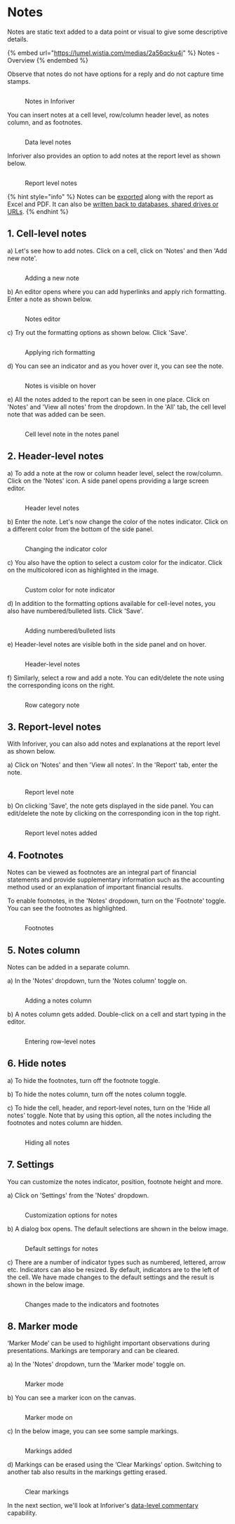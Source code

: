 # Notes

Notes are static text added to a data point or visual to give some descriptive details.&#x20;

{% embed url="https://lumel.wistia.com/medias/2a56qcku4i" %}
Notes - Overview
{% endembed %}

Observe that notes do not have options for a reply and do not capture time stamps.&#x20;

<figure><img src="../../.gitbook/assets/8.1.1 Notes.png" alt=""><figcaption><p>Notes in Inforiver</p></figcaption></figure>

You can insert notes at a cell level, row/column header level, as notes column, and as footnotes.

<figure><img src="../../.gitbook/assets/8.1.2 Notes.png" alt=""><figcaption><p>Data level notes</p></figcaption></figure>

Inforiver also provides an option to add notes at the report level as shown below.

<figure><img src="../../.gitbook/assets/8.1.2(2) Notes.png" alt=""><figcaption><p>Report level notes</p></figcaption></figure>

{% hint style="info" %}
Notes can be [exported](../7.-sharing-and-exporting-reports/export.md) along with the report as Excel and PDF. It can also be [written back to databases, shared drives or URLs](broken-reference).
{% endhint %}

## 1. Cell-level notes

a) Let's see how to add notes. Click on a cell, click on 'Notes' and then 'Add new note'.

<figure><img src="../../.gitbook/assets/8.1.3 Notes.png" alt=""><figcaption><p>Adding a new note</p></figcaption></figure>

b) An editor opens where you can add hyperlinks and apply rich formatting. Enter a note as shown below.

<figure><img src="../../.gitbook/assets/8.1.4 Notes.png" alt=""><figcaption><p>Notes editor</p></figcaption></figure>

c) Try out the formatting options as shown below. Click 'Save'.

<figure><img src="../../.gitbook/assets/8.1.5 Notes.png" alt=""><figcaption><p>Applying rich formatting</p></figcaption></figure>

d) You can see an indicator and as you hover over it, you can see the note.

<figure><img src="../../.gitbook/assets/8.1.6 Notes.png" alt=""><figcaption><p>Notes is visible on hover</p></figcaption></figure>

e) All the notes added to the report can be seen in one place. Click on 'Notes' and 'View all notes' from the dropdown. In the 'All' tab, the cell level note that was added can be seen.

<figure><img src="../../.gitbook/assets/8.1.6(2) Notes.png" alt=""><figcaption><p>Cell level note in the notes panel</p></figcaption></figure>

## 2. Header-level notes

a) To add a note at the row or column header level, select the row/column. Click on the 'Notes' icon. A side panel opens providing a large screen editor.

<figure><img src="../../.gitbook/assets/8.1.7 Header notes.png" alt=""><figcaption><p>Header level notes</p></figcaption></figure>

b) Enter the note. Let's now change the color of the notes indicator. Click on a different color from the bottom of the side panel.

<figure><img src="../../.gitbook/assets/8.1.8 Header notes.png" alt=""><figcaption><p>Changing the indicator color</p></figcaption></figure>

c) You also have the option to select a custom color for the indicator. Click on the multicolored icon as highlighted in the image.

<figure><img src="../../.gitbook/assets/8.1.9 Header notes.png" alt=""><figcaption><p>Custom color for note indicator</p></figcaption></figure>

d) In addition to the formatting options available for cell-level notes, you also have numbered/bulleted lists. Click 'Save'.

<figure><img src="../../.gitbook/assets/8.1.10 Header notes.png" alt=""><figcaption><p>Adding numbered/bulleted lists</p></figcaption></figure>

e) Header-level notes are visible both in the side panel and on hover.

<figure><img src="../../.gitbook/assets/8.1.11 Header notes.png" alt=""><figcaption><p>Header-level notes</p></figcaption></figure>

f) Similarly, select a row and add a note. You can edit/delete the note using the corresponding icons on the right.

<figure><img src="../../.gitbook/assets/8.1.11(2) Header notes.png" alt=""><figcaption><p>Row category note</p></figcaption></figure>

## 3. Report-level notes

With Inforiver, you can also add notes and explanations at the report level as shown below.

a) Click on 'Notes' and then 'View all notes'. In the 'Report' tab, enter the note.

<figure><img src="../../.gitbook/assets/8.1.12 Report notes.png" alt=""><figcaption><p>Report level note</p></figcaption></figure>

b) On clicking 'Save', the note gets displayed in the side panel. You can edit/delete the note by clicking on the corresponding icon in the top right.

<figure><img src="../../.gitbook/assets/8.1.13 Report notes.png" alt=""><figcaption><p>Report level notes added</p></figcaption></figure>

## 4. Footnotes

Notes can be viewed as footnotes are an integral part of financial statements and provide supplementary information such as the accounting method used or an explanation of important financial results.&#x20;

To enable footnotes, in the 'Notes' dropdown, turn on the 'Footnote' toggle. You can see the footnotes as highlighted.

<figure><img src="../../.gitbook/assets/8.1.14 Footnotes.png" alt=""><figcaption><p>Footnotes</p></figcaption></figure>

## 5. Notes column

Notes can be added in a separate column.&#x20;

a) In the 'Notes' dropdown, turn the 'Notes column' toggle on.

<figure><img src="../../.gitbook/assets/8.1.16 Notes column.png" alt=""><figcaption><p>Adding a notes column</p></figcaption></figure>

b) A notes column gets added. Double-click on a cell and start typing in the editor.

<figure><img src="../../.gitbook/assets/8.1.17 Notes column.png" alt=""><figcaption><p>Entering row-level notes</p></figcaption></figure>

## 6. Hide notes

a) To hide the footnotes, turn off the footnote toggle.

b) To hide the notes column, turn off the notes column toggle.

c) To hide the cell, header, and report-level notes, turn on the 'Hide all notes' toggle. Note that by using this option, all the notes including the footnotes and notes column are hidden.&#x20;

<figure><img src="../../.gitbook/assets/8.1.15 Hide notes.png" alt=""><figcaption><p>Hiding all notes</p></figcaption></figure>

## 7. Settings

You can customize the notes indicator, position, footnote height and more.&#x20;

a) Click on 'Settings' from the 'Notes' dropdown.

<figure><img src="../../.gitbook/assets/8.1.18 Settings.png" alt=""><figcaption><p>Customization options for notes</p></figcaption></figure>

b) A dialog box opens. The default selections are shown in the below image.

<figure><img src="../../.gitbook/assets/8.1.19 Settings.png" alt=""><figcaption><p>Default settings for notes</p></figcaption></figure>

c) There are a number of indicator types such as numbered, lettered, arrow etc. Indicators can also be resized. By default, indicators are to the left of the cell. We have made changes to the default settings and the result is shown in the below image.

<figure><img src="../../.gitbook/assets/8.1.22 Settings.png" alt=""><figcaption><p>Changes made to the indicators and footnotes</p></figcaption></figure>

## 8. Marker mode

‘Marker Mode’ can be used to highlight important observations during presentations. Markings are temporary and can be cleared.&#x20;

a) In the 'Notes' dropdown, turn the 'Marker mode' toggle on.

<figure><img src="../../.gitbook/assets/8.1.23 Marker mode.png" alt=""><figcaption><p>Marker mode</p></figcaption></figure>

b) You can see a marker icon on the canvas.

<figure><img src="../../.gitbook/assets/8.1.24 Marker mode.png" alt=""><figcaption><p>Marker mode on</p></figcaption></figure>

c) In the below image, you can see some sample markings.

<figure><img src="../../.gitbook/assets/8.1.25 Marker mode.png" alt=""><figcaption><p>Markings added</p></figcaption></figure>

d) Markings can be erased using the ‘Clear Markings’ option. Switching to another tab also results in the markings getting erased.

<figure><img src="../../.gitbook/assets/8.1.26 Marker mode.png" alt=""><figcaption><p>Clear markings</p></figcaption></figure>

In the next section, we'll look at Inforiver's [data-level commentary](comments.md) capability.
